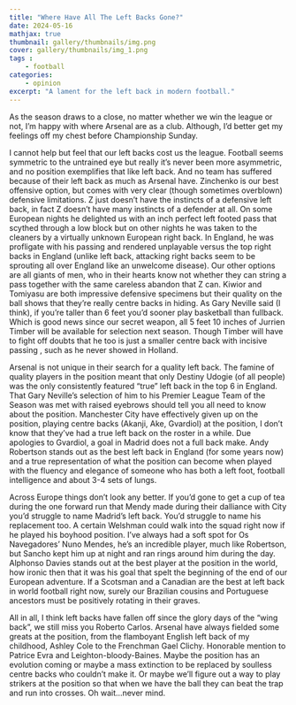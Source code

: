 ```yaml
---
title: "Where Have All The Left Backs Gone?"
date: 2024-05-16
mathjax: true
thumbnail: gallery/thumbnails/img.png
cover: gallery/thumbnails/img_1.png
tags : 
    - football
categories:
    - opinion
excerpt: "A lament for the left back in modern football."
---
```


As the season draws to a close, no matter whether we win the league or not, I’m happy with where Arsenal are as a club. Although, I’d better get my feelings off my chest before Championship Sunday. 

I cannot help but feel that our left backs cost us the league. Football seems symmetric to the untrained eye but really it’s never been more asymmetric, and no position exemplifies that like left back. And no team has suffered because of their left back as much as Arsenal have. Zinchenko is our best offensive option, but comes with very clear (though sometimes overblown) defensive limitations. Z just doesn’t have the instincts of a defensive left back, in fact Z doesn’t have many instincts of a defender at all. On some European nights he delighted us with an inch perfect left footed pass that scythed through a low block but on other nights he was taken to the cleaners by a virtually unknown European right back. In England, he was profligate with his passing and rendered unplayable versus the top right backs in England (unlike left back, attacking right backs seem to be sprouting all over England like an unwelcome disease). Our other options are all giants of men, who in their hearts know not whether they can string a pass together with the same careless abandon that Z can. Kiwior and Tomiyasu are both impressive defensive specimens but their quality on the ball shows that they’re really centre backs in hiding. As Gary Neville said (I think), if you’re taller than 6 feet you’d sooner play basketball than fullback. Which is good news since our secret weapon, all 5 feet 10 inches of Jurrien Timber will be available for selection next season. Though Timber will have to fight off doubts that he too is just a smaller centre back with incisive passing , such as he never showed in Holland. 

Arsenal is not unique in their search for a quality left back. The famine of quality players in the position meant that only Destiny Udogie (of all people) was the only consistently featured “true” left back in the top 6 in England. That Gary Neville’s selection of him to his Premier League Team of the Season was met with raised eyebrows should tell you all need to know about the position. Manchester City have effectively given up on the position, playing centre backs (Akanji, Ake, Gvardiol) at the position, I don’t know that they’ve had a true left back on the roster in a while. Due apologies to Gvardiol, a goal in Madrid does not a full back make. Andy Robertson stands out as the best left back in England (for some years now) and a true representation of what the position can become when played with the fluency and elegance of someone who has both a left foot, football intelligence and about 3-4 sets of lungs. 

Across Europe things don’t look any better. If you’d gone to get a cup of tea during the one forward run that Mendy made during their dalliance with City you’d struggle to name Madrid’s left back. You’d struggle to name his replacement too. A certain Welshman could walk into the squad right now if he played his boyhood position. I’ve always had a soft spot for Os Navegadores’ Nuno Mendes, he’s an incredible player, much like Robertson, but Sancho kept him up at night and ran rings around him during the day. Alphonso Davies stands out at the best player at the position in the world, how ironic then that it was his goal that spelt the beginning of the end of our European adventure. If a Scotsman and a Canadian are the best at left back in world football right now, surely our Brazilian cousins and Portuguese ancestors must be positively rotating in their graves. 

All in all, I think left backs have fallen off since the glory days of the “wing back”, we still miss you Roberto Carlos. Arsenal have always fielded some greats at the position, from the flamboyant English left back of my childhood, Ashley Cole to the Frenchman Gael Clichy. Honorable mention to Patrice Evra and Leighton-bloody-Baines. Maybe the position has an evolution coming or maybe a mass extinction to be replaced by soulless centre backs who couldn’t make it. Or maybe we’ll figure out a way to play strikers at the position so that when we have the ball they can beat the trap and run into crosses. Oh wait…never mind.